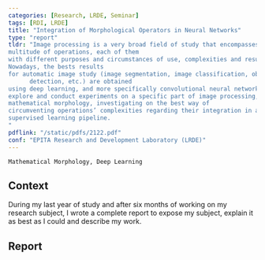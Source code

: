 ```yaml
---
categories: [Research, LRDE, Seminar]
tags: [RDI, LRDE]
title: "Integration of Morphological Operators in Neural Networks"
type: "report"
tldr: "Image processing is a very broad field of study that encompasses a
multitude of operations, each of them
with different purposes and circumstances of use, complexities and results.
Nowadays, the bests results
for automatic image study (image segmentation, image classification, object
      detection, etc.) are obtained
using deep learning, and more specifically convolutional neural networks. We
explore and conduct experiments on a specific part of image processing,
mathematical morphology, investigating on the best way of
circumventing operations’ complexities regarding their integration in a
supervised learning pipeline.
"
pdflink: "/static/pdfs/2122.pdf"
conf: "EPITA Research and Development Laboratory (LRDE)"
---
```


```
Mathematical Morphology, Deep Learning
```

## Context

During my last year of study and after six months of working on my research
subject, I wrote a complete report to expose my subject, explain it as best as I
could and describe my work.

## Report

